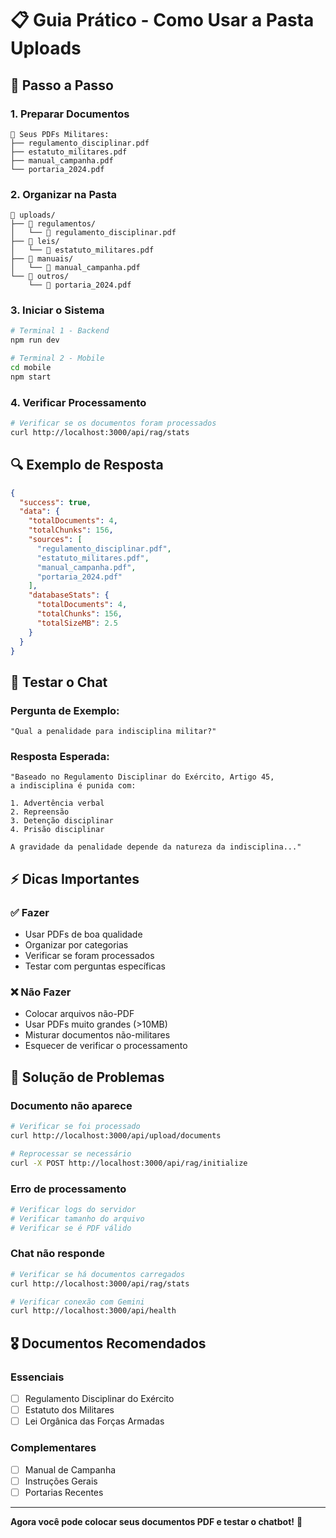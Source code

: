 # 📋 Guia Prático - Como Usar a Pasta Uploads

## 🎯 **Passo a Passo**

### 1. **Preparar Documentos**
```
📁 Seus PDFs Militares:
├── regulamento_disciplinar.pdf
├── estatuto_militares.pdf
├── manual_campanha.pdf
└── portaria_2024.pdf
```

### 2. **Organizar na Pasta**
```
📁 uploads/
├── 📁 regulamentos/
│   └── 📄 regulamento_disciplinar.pdf
├── 📁 leis/
│   └── 📄 estatuto_militares.pdf
├── 📁 manuais/
│   └── 📄 manual_campanha.pdf
└── 📁 outros/
    └── 📄 portaria_2024.pdf
```

### 3. **Iniciar o Sistema**
```bash
# Terminal 1 - Backend
npm run dev

# Terminal 2 - Mobile
cd mobile
npm start
```

### 4. **Verificar Processamento**
```bash
# Verificar se os documentos foram processados
curl http://localhost:3000/api/rag/stats
```

## 🔍 **Exemplo de Resposta**

```json
{
  "success": true,
  "data": {
    "totalDocuments": 4,
    "totalChunks": 156,
    "sources": [
      "regulamento_disciplinar.pdf",
      "estatuto_militares.pdf",
      "manual_campanha.pdf",
      "portaria_2024.pdf"
    ],
    "databaseStats": {
      "totalDocuments": 4,
      "totalChunks": 156,
      "totalSizeMB": 2.5
    }
  }
}
```

## 🧪 **Testar o Chat**

### Pergunta de Exemplo:
```
"Qual a penalidade para indisciplina militar?"
```

### Resposta Esperada:
```
"Baseado no Regulamento Disciplinar do Exército, Artigo 45, 
a indisciplina é punida com:

1. Advertência verbal
2. Repreensão
3. Detenção disciplinar
4. Prisão disciplinar

A gravidade da penalidade depende da natureza da indisciplina..."
```

## ⚡ **Dicas Importantes**

### ✅ **Fazer**
- Usar PDFs de boa qualidade
- Organizar por categorias
- Verificar se foram processados
- Testar com perguntas específicas

### ❌ **Não Fazer**
- Colocar arquivos não-PDF
- Usar PDFs muito grandes (>10MB)
- Misturar documentos não-militares
- Esquecer de verificar o processamento

## 🚨 **Solução de Problemas**

### Documento não aparece
```bash
# Verificar se foi processado
curl http://localhost:3000/api/upload/documents

# Reprocessar se necessário
curl -X POST http://localhost:3000/api/rag/initialize
```

### Erro de processamento
```bash
# Verificar logs do servidor
# Verificar tamanho do arquivo
# Verificar se é PDF válido
```

### Chat não responde
```bash
# Verificar se há documentos carregados
curl http://localhost:3000/api/rag/stats

# Verificar conexão com Gemini
curl http://localhost:3000/api/health
```

## 🎖️ **Documentos Recomendados**

### **Essenciais**
- [ ] Regulamento Disciplinar do Exército
- [ ] Estatuto dos Militares
- [ ] Lei Orgânica das Forças Armadas

### **Complementares**
- [ ] Manual de Campanha
- [ ] Instruções Gerais
- [ ] Portarias Recentes

---

**Agora você pode colocar seus documentos PDF e testar o chatbot!** 🚀 